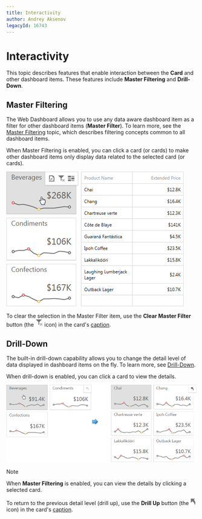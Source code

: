 ```yaml
---
title: Interactivity
author: Andrey Aksenov
legacyId: 16743
---
```

# Interactivity
This topic describes features that enable interaction between the **Card** and other dashboard items. These features include **Master Filtering** and **Drill-Down**.

## Master Filtering
The Web Dashboard allows you to use any data aware dashboard item as a filter for other dashboard items (**Master Filter**). To learn more, see the [Master Filtering](../../data-presentation/master-filtering.md) topic, which describes filtering concepts common to all dashboard items.

When Master Filtering is enabled, you can click a card (or cards) to make other dashboard items only display data related to the selected card (or cards).

![Cards_MasterFiltering_Web](../../../../images/img22505.png)

To clear the selection in the Master Filter item, use the **Clear Master Filter** button (the ![WebViewer_ClearMasterFilterIcon](../../../../images/img22461.png) icon) in the card's [caption](../../data-presentation/dashboard-layout.md).

## Drill-Down
The built-in drill-down capability allows you to change the detail level of data displayed in dashboard items on the fly. To learn more, see [Drill-Down](../../data-presentation/drill-down.md).

When drill-down is enabled, you can click a card to view the details.

![Cards_DrillDown_Web](../../../../images/img22506.png)

> [!NOTE]
> When **Master Filtering** is enabled, you can view the details by clicking a selected card.

To return to the previous detail level (drill up), use the **Drill Up** button (the ![WebViewer_DrillUpIcon](../../../../images/img22464.png) icon) in the card's [caption](../../data-presentation/dashboard-layout.md).